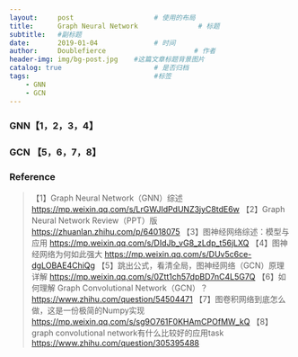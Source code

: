 ```yaml
---
layout:     post                    # 使用的布局
title:      Graph Neural Network               # 标题 
subtitle:   #副标题
date:       2019-01-04              # 时间
author:     Doublefierce                      # 作者
header-img: img/bg-post.jpg    #这篇文章标题背景图片
catalog: true                       # 是否归档
tags:                               #标签
    - GNN
    - GCN
---
```


### GNN【1，2，3，4】

###  GCN 【5，6，7，8】





###  Reference
> 【1】Graph Neural Network（GNN）综述 https://mp.weixin.qq.com/s/LrGWJIdPdUNZ3jyC8tdE6w
> 【2】Graph Neural Network Review（PPT）版 https://zhuanlan.zhihu.com/p/64018075
> 【3】图神经网络综述：模型与应用 https://mp.weixin.qq.com/s/DIdJb_vG8_zLdp_t56jLXQ
> 【4】图神经网络为何如此强大 https://mp.weixin.qq.com/s/DUv5c6ce-dgLOBAE4ChiQg
> 【5】跳出公式，看清全局，图神经网络（GCN）原理详解 
> https://mp.weixin.qq.com/s/0Ztt1ch57dpBD7nC4L5G7Q
> 【6】如何理解 Graph Convolutional Network（GCN）？https://www.zhihu.com/question/54504471
> 【7】图卷积网络到底怎么做，这是一份极简的Numpy实现 https://mp.weixin.qq.com/s/sg9O761F0KHAmCPOfMW_kQ
> 【8】graph convolutional network有什么比较好的应用task https://www.zhihu.com/question/305395488